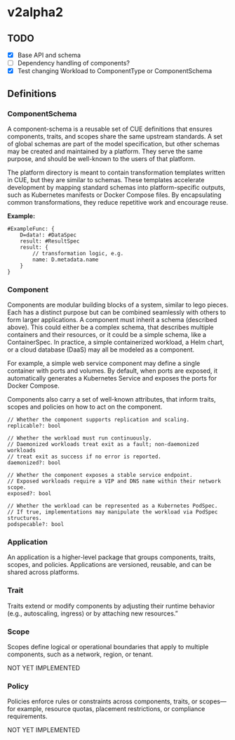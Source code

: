# v2alpha2

## TODO

- [x] Base API and schema
- [ ] Dependency handling of components?
- [x] Test changing Workload to ComponentType or ComponentSchema

## Definitions

### ComponentSchema

A component-schema is a reusable set of CUE definitions that ensures components, traits, and scopes share the same upstream standards.
A set of global schemas are part of the model specification, but other schemas may be created and maintained by a platform. They serve the same purpose, and should be well-known to the users of that platform.

The platform directory is meant to contain transformation templates written in CUE, but they are similar to schemas. These templates accelerate development by mapping standard schemas into platform-specific outputs, such as Kubernetes manifests or Docker Compose files. By encapsulating common transformations, they reduce repetitive work and encourage reuse.

**Example:**

```cue
#ExampleFunc: {
    D=data!: #DataSpec
    result: #ResultSpec
    result: {
        // transformation logic, e.g.
        name: D.metadata.name
    }
}
```

### Component

Components are modular building blocks of a system, similar to lego pieces. Each has a distinct purpose but can be combined seamlessly with others to form larger applications.
A component must inherit a schema (described above). This could either be a complex schema, that describes multiple containers and their resources, or it could be a simple schema, like a ContainerSpec.
In practice, a simple containerized workload, a Helm chart, or a cloud database (DaaS) may all be modeled as a component.

For example, a simple web service component may define a single container with ports and volumes. By default, when ports are exposed, it automatically generates a Kubernetes Service and exposes the ports for Docker Compose.

Components also carry a set of well-known attributes, that inform traits, scopes and policies on how to act on the component.

```cue
// Whether the component supports replication and scaling.
replicable?: bool

// Whether the workload must run continuously. 
// Daemonized workloads treat exit as a fault; non-daemonized workloads 
// treat exit as success if no error is reported.
daemonized?: bool

// Whether the component exposes a stable service endpoint.
// Exposed workloads require a VIP and DNS name within their network scope.
exposed?: bool

// Whether the workload can be represented as a Kubernetes PodSpec.
// If true, implementations may manipulate the workload via PodSpec structures.
podspecable?: bool
```

### Application

An application is a higher-level package that groups components, traits, scopes, and policies. Applications are versioned, reusable, and can be shared across platforms.

### Trait

Traits extend or modify components by adjusting their runtime behavior (e.g., autoscaling, ingress) or by attaching new resources.”

### Scope

Scopes define logical or operational boundaries that apply to multiple components, such as a network, region, or tenant.

NOT YET IMPLEMENTED

### Policy

Policies enforce rules or constraints across components, traits, or scopes—for example, resource quotas, placement restrictions, or compliance requirements.

NOT YET IMPLEMENTED
